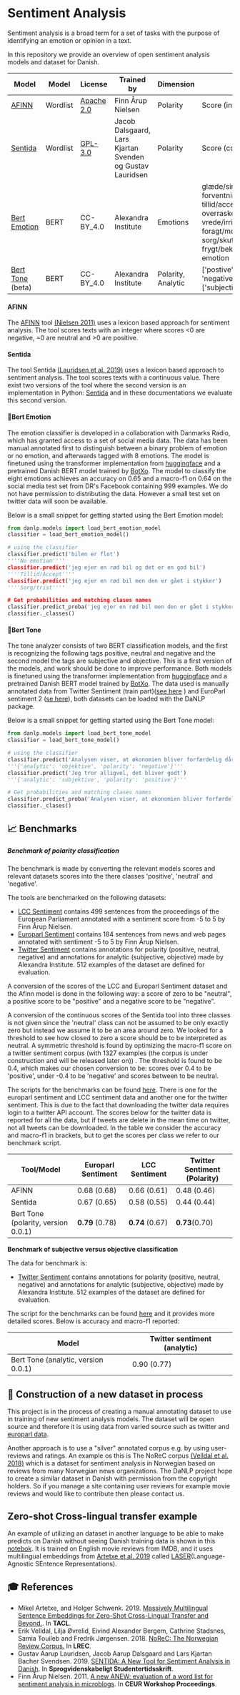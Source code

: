 Sentiment Analysis
============================

Sentiment analysis is a broad term for a set of tasks with the purpose of identifying an emotion or opinion in a text.

In this repository we provide an overview of open sentiment analysis models and dataset for Danish. 

| Model                                                        | Model    | License                                                      | Trained by                                                | Dimension          | Tags                                                         | DaNLP |
| ------------------------------------------------------------ | -------- | ------------------------------------------------------------ | --------------------------------------------------------- | ------------------ | ------------------------------------------------------------ | ----- |
| [AFINN](https://github.com/alexandrainst/danlp/blob/master/docs/models/sentiment_analysis.md#afinn) | Wordlist | [Apache 2.0](https://github.com/fnielsen/afinn/blob/master/LICENSE) | Finn Årup Nielsen                                         | Polarity           | Score (integers)                                             | ❌     |
| [Sentida](https://github.com/alexandrainst/danlp/blob/master/docs/models/sentiment_analysis.md#sentida) | Wordlist | [GPL-3.0](https://github.com/esbenkc/emma/blob/master/LICENSE) | Jacob Dalsgaard, Lars Kjartan Svenden og Gustav Lauridsen | Polarity           | Score (continuous)                                           | ❌     |
| [Bert Emotion](https://github.com/alexandrainst/danlp/blob/master/docs/models/sentiment_analysis.md#wrenchbert-emotion) | BERT     | CC-BY_4.0                                                    | Alexandra Institute                                       | Emotions           | glæde/sindsro, forventning/interesse, tillid/accept,  overraskelse/forundring, vrede/irritation, foragt/modvilje, sorg/skuffelse, frygt/bekymring, No emotion | ✔️     |
| [Bert Tone](https://github.com/alexandrainst/danlp/blob/master/docs/models/sentiment_analysis.md#wrenchbert-tone) (beta) | BERT     | CC-BY_4.0                                                    | Alexandra Institute                                       | Polarity, Analytic | ['postive', 'neutral', 'negative'] and ['subjective', 'objective] | ✔️     |



#### AFINN

The [AFINN](https://github.com/fnielsen/afinn) tool [(Nielsen 2011)](https://arxiv.org/abs/1103.2903) uses a lexicon based approach for sentiment analysis.
The tool scores texts with an integer where scores <0 are negative, =0 are neutral and >0 are positive. 


#### Sentida
The tool Sentida  [(Lauridsen et al. 2019)](https://tidsskrift.dk/lwo/article/view/115711)
uses a lexicon based approach to sentiment analysis. The tool scores texts with a continuous value. There exist two versions of the tool where the second version is an implementation in Python:  [Sentida](https://github.com/esbenkc/emma) and in these documentations we evaluate this second version. 

#### :wrench:Bert Emotion

The emotion classifier is developed in a collaboration with Danmarks Radio, which has granted access to a set of social media data. The data has been manual annotated first to distinguish between a binary problem of emotion or no emotion, and afterwards tagged with 8 emotions. The model is finetuned using the transformer implementation from [huggingface](<https://github.com/huggingface/transformers>) and a pretrained Danish BERT model trained by [BotXo](<https://github.com/botxo/nordic_bert>). The model to classify the eight emotions achieves an accuracy on 0.65 and a macro-f1 on 0.64 on the social media test set from DR's Facebook containing 999 examples. We do not have permission to distributing the data. However a small test set on twitter data will soon be available. 

 Below is a small snippet for getting started using the Bert Emotion model:

```python
from danlp.models import load_bert_emotion_model
classifier = load_bert_emotion_model()

# using the classifier
classifier.predict('bilen er flot')
''''No emotion''''
classifier.predict('jeg ejer en rød bil og det er en god bil')
''''Tillid/Accept''''
classifier.predict('jeg ejer en rød bil men den er gået i stykker')
''''Sorg/trist''''

# Get probabilities and matching clases names
classifier.predict_proba('jeg ejer en rød bil men den er gået i stykker', no_emotion=False)
classifier._classes()
```



#### :wrench:Bert Tone

The tone analyzer consists of two BERT classification models, and the first is recognizing the following tags positive, neutral and negative and the  second model  the tags are subjective and objective. This is a first version of the models, and work should be done to improve performance. Both models is finetuned using the transformer implementation from [huggingface](<https://github.com/huggingface/transformers>) and a pretrained Danish BERT model trained by [BotXo](<https://github.com/botxo/nordic_bert>). The data used is manually annotated data from Twitter Sentiment (train part)([see here](https://github.com/alexandrainst/danlp/blob/master/docs/datasets.md#twitter-sentiment) ) and EuroParl sentiment 2 ([se here](https://github.com/alexandrainst/danlp/blob/master/docs/datasets.md#europarl-sentiment2)), both datasets can be loaded with the DaNLP package.  

 Below is a small snippet for getting started using the Bert Tone model:

```python
from danlp.models import load_bert_tone_model
classifier = load_bert_tone_model()

# using the classifier
classifier.predict('Analysen viser, at økonomien bliver forfærdelig dårlig')
'''{'analytic': 'objektive', 'polarity': 'negative'}''' 
classifier.predict('Jeg tror alligvel, det bliver godt')
'''{'analytic': 'subjektive', 'polarity': 'positive'}'''

# Get probabilities and matching clases names
classifier.predict_proba('Analysen viser, at økonomien bliver forfærdelig dårlig')
classifier._clases()
```






## 📈 Benchmarks  
##### Benchmark of polarity classification

The benchmark is made by converting the relevant models scores and relevant datasets scores 
into the there classes 'positive', 'neutral' and 'negative'.

The tools are benchmarked on the following datasets:

- [LCC Sentiment](https://github.com/alexandrainst/danlp/blob/master/docs/datasets.md#lcc-sentiment) contains 499 sentences from the proceedings of the European Parliament annotated with a sentiment score from -5 to 5 by Finn Årup Nielsen.
- [Europarl Sentiment](https://github.com/alexandrainst/danlp/blob/master/docs/datasets.md#europarl-sentiment) contains 184 sentences from news and web pages annotated with sentiment -5 to 5 by Finn Årup Nielsen.
- [Twitter Sentiment](https://github.com/alexandrainst/danlp/blob/master/docs/datasets.md#twitter-sentiment) contains annotations for polarity (positive, neutral, negative) and annotations for analytic (subjective, objective) made by Alexandra Institute. 512 examples of the dataset are defined for evaluation. 

A conversion of the scores of the LCC and Europarl Sentiment dataset and the Afinn model is done in the following way: a score of zero to be "neutral", a positive score to be "positive" and a negative score to be "negative". 

A conversion of the continuous scores of the Sentida tool into three classes is not given since the 'neutral' class  can not be assumed to be only exactly zero but instead we assume it to be an area around zero.  We looked for a threshold to see how closed to zero a score should be to be interpreted as neutral.   A symmetric threshold is found by optimizing the macro-f1 score on a twitter sentiment corpus (with 1327 examples (the corpus is under construction and will be released later on)) . The threshold is found to be 0.4, which makes our chosen conversion to be:  scores over 0.4 to be 'positive', under -0.4 to be 'negative' and scores between to be neutral. 

The scripts for the benchmarks can be found [here](https://github.com/alexandrainst/danlp/blob/master/examples/benchmarks/). There is one for the europarl sentiment and LCC sentiment data and another one for the twitter sentiment. This is due to the fact that downloading the twitter data requires login to a twitter API account. The scores below for the twitter data is reported for all the data, but if tweets are delete in the mean time on twitter, not all tweets can be downloaded. 
In the table we consider the accuracy and macro-f1 in brackets, but to get the scores per class we refer to our benchmark script.

| Tool/Model | Europarl Sentiment | LCC Sentiment | Twitter Sentiment (Polarity) |
| ---- | ------------------ | ------------- | ---- |
| AFINN | 0.68 (0.68) | 0.66 (0.61) | 0.48 (0.46) |
| Sentida | 0.67 (0.65) | 0.58 (0.55) | 0.44 (0.44) |
| Bert Tone (polarity, version 0.0.1) | **0.79** (0.78) | **0.74** (0.67) | **0.73**(0.70) |

**Benchmark of subjective versus objective classification**

The data for benchmark is: 

- [Twitter Sentiment](https://github.com/alexandrainst/danlp/blob/master/docs/datasets.md#twitter-sentiment) contains annotations for polarity (positive, neutral, negative) and annotations for analytic (subjective, objective) made by Alexandra Institute. 512 examples of the dataset are defined for evaluation. 

The script for the benchmarks can be found [here](https://github.com/alexandrainst/danlp/blob/master/examples/benchmarks/) and it provides more detailed scores. Below is accuracy and macro-f1 reported:

| Model                               | Twitter sentiment (analytic) |
| ----------------------------------- | ---------------------------- |
| Bert Tone (analytic, version 0.0.1) | 0.90 (0.77)                  |



## **👷** Construction of a new dataset  in process

This project is in the process of creating a manual annotating dataset to use in training of new sentiment analysis models. The dataset will be open source and therefore it is using data from varied source such as twitter and [europarl data](<http://www.statmt.org/europarl/>). 

Another approach is to use a "silver" annotated corpus e.g. by using user-reviews and ratings. An example os this is The NoReC corpus [(Velldal et al. 2018)](http://www.lrec-conf.org/proceedings/lrec2018/pdf/851.pdf)  which is a dataset for sentiment analysis in Norwegian based on reviews from many Norwegian news organizations.
The DaNLP project hope to create a similar dataset in Danish with permission from the copyright holders.
So if you manage a site containing user reviews for example movie reviews and would like to contribute then please contact us.

## Zero-shot Cross-lingual transfer example

An example of utilizing an dataset in another language to be able to make predicts on Danish without seeing Danish training data is shown in this 
[notebok](<https://github.com/alexandrainst/danlp/blob/sentiment-start/examples/Zero_shot_sentiment_analysi_example.ipynb>). It is trained on English movie reviews from IMDB, and
it uses multilingual embeddings from [Artetxe et al. 2019](https://arxiv.org/pdf/1812.10464.pdf) called 
[LASER](<https://github.com/facebookresearch/LASER>)(Language-Agnostic SEntence Representations).


## 🎓 References 
- Mikel Artetxe, and Holger Schwenk. 2019. 
  [Massively Multilingual Sentence Embeddings for Zero-Shot Cross-Lingual Transfer and Beyond.](https://arxiv.org/pdf/1812.10464.pdf). 
  In **TACL**.
- Erik Velldal, Lilja Øvrelid, Eivind Alexander Bergem, Cathrine Stadsnes, Samia Touileb and Fredrik Jørgensen. 2018. [NoReC: The Norwegian Review Corpus.](http://www.lrec-conf.org/proceedings/lrec2018/pdf/851.pdf) In **LREC**.
- Gustav Aarup Lauridsen, Jacob Aarup Dalsgaard and Lars Kjartan Bacher Svendsen. 2019. [SENTIDA: A New Tool for Sentiment Analysis in Danish](https://tidsskrift.dk/lwo/article/view/115711). In **Sprogvidenskabeligt Studentertidsskrift**.
- Finn Årup Nielsen. 2011. [A new ANEW: evaluation of a word list for sentiment analysis in microblogs](https://arxiv.org/abs/1103.2903). In **CEUR Workshop Proceedings**.
